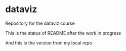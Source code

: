 # dataviz

Repository for the dataviz course

This is the status of README after the work in progress

And this is the version from my local repo